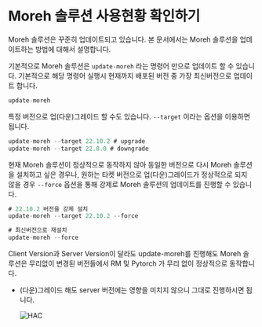 # Moreh 솔루션 사용현황 확인하기

Moreh 솔루션은 꾸준히 업데이트되고 있습니다. 본 문서에서는 Moreh 솔루션을 업데이트하는 방법에 대해서 설명합니다.

기본적으로 Moreh 솔루션은 `update-moreh` 라는 명령어 만으로 업데이트 할 수 있습니다. 기본적으로 해당 명령어 실행시 현재까지 배포된 버전 중 가장 최신버전으로 업데이트 합니다.

```jsx
update-moreh
```

특정 버전으로 업(다운)그레이드 할 수도 있습니다. `--target` 이라는 옵션을 이용하면 됩니다.

```jsx
update-moreh --target 22.10.2 # upgrade
update-moreh --target 22.8.0 # downgrade
```

현재 Moreh 솔루션이 정상적으로 동작하지 않아 동일한 버전으로 다시 Moreh 솔루션을 설치하고 싶은 경우나, 원하는 타켓 버전으로 업(다운)그레이드가 정상적으로 되지 않을 경우 `--force` 옵션을 통해 강제로 Moreh 솔루션의 업데이트를 진행할 수 있습니다.

```jsx
# 22.10.2 버전을 강제 설치
update-moreh --target 22.10.2 --force

# 최신버전으로 재설치
update-moreh --force
```

Client Version과 Server Version이 달라도 update-moreh를 진행해도 Moreh 솔루션은 무리없이 변경된 버전들에서 RM 및 Pytorch 가 무리 없이 정상적으로 동작합니다. 

- (다운)그레이드 해도 server 버전에는 영향을 미치지 않으니 그대로 진행하시면 됩니다.
    
    ![HAC](./image/updatemoreh.png)
    